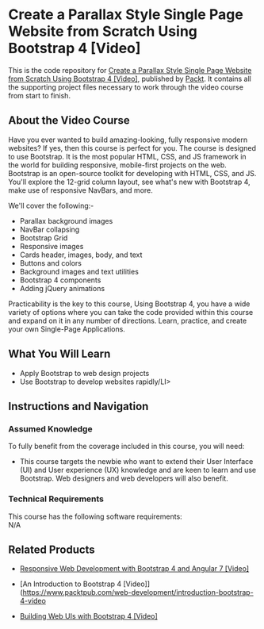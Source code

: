 


# Create a Parallax Style Single Page Website from Scratch Using Bootstrap 4 [Video]
This is the code repository for [Create a Parallax Style Single Page Website from Scratch Using Bootstrap 4 [Video]](https://www.packtpub.com/web-development/create-parallax-style-single-page-website-scratch-using-bootstrap-4-video), published by [Packt](https://www.packtpub.com/?utm_source=github). It contains all the supporting project files necessary to work through the video course from start to finish.
## About the Video Course
Have you ever wanted to build amazing-looking, fully responsive modern websites? If yes, then this course is perfect for you. The course is designed to use Bootstrap. It is the most popular HTML, CSS, and JS framework in the world for building responsive, mobile-first projects on the web. Bootstrap is an open-source toolkit for developing with HTML, CSS, and JS. You'll explore the 12-grid column layout, see what's new with Bootstrap 4, make use of responsive NavBars, and more.

We'll cover the following:-
<DIV class=book-info-will-learn-text>
<UL>
    <LI>Parallax background images</LI>
    <LI>NavBar collapsing</LI>
    <LI>Bootstrap Grid</LI>
    <LI>Responsive images</LI>
    <LI>Cards header, images, body, and text</LI>
    <LI>Buttons and colors</LI>
    <LI>Background images and text utilities</LI>
    <LI>Bootstrap 4 components</LI>
    <LI>Adding jQuery animations </LI>
</UL></DIV>
Practicability is the key to this course, Using Bootstrap 4, you have a wide variety of options where you can take the code provided within this course and expand on it in any number of directions. Learn, practice, and create your own Single-Page Applications.


<H2>What You Will Learn</H2>
<DIV class=book-info-will-learn-text>
<UL>
<LI>Apply Bootstrap to web design projects </LI>
<LI>Use Bootstrap to develop websites rapidly/LI>
</UL></DIV>

## Instructions and Navigation
### Assumed Knowledge
To fully benefit from the coverage included in this course, you will need:<br/>
<DIV class=book-info-will-learn-text>
<UL>
<LI>This course targets the newbie who want to extend their User Interface (UI) and User experience (UX) knowledge and are keen to learn and use Bootstrap. Web designers and web developers will also benefit.</LI>
</UL>
<DIV>

### Technical Requirements
This course has the following software requirements:<br/>
N/A

## Related Products
* [Responsive Web Development with Bootstrap 4 and Angular 7 [Video]](https://www.packtpub.com/web-development/responsive-web-development-bootstrap-4-and-angular-7-video)

* [An Introduction to Bootstrap 4 [Video]](https://www.packtpub.com/web-development/introduction-bootstrap-4-video

* [Building Web UIs with Bootstrap 4 [Video]](https://www.packtpub.com/web-development/building-web-uis-bootstrap-4-video)
